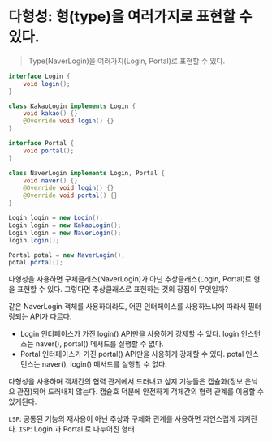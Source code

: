 # 다형성: 형(type)을 여러가지로 표현할 수 있다.
> Type(NaverLogin)을 여러가지(Login, Portal)로 표현할 수 있다.

```java
interface Login {
    void login();
}

class KakaoLogin implements Login {
    void kakao() {}
    @Override void login() {}
}

interface Portal {
    void portal();
}

class NaverLogin implements Login, Portal {
    void naver() {}
    @Override void login() {}
    @Override void portal() {}
}
```
```java
Login login = new Login();
Login login = new KakaoLogin();
Login login = new NaverLogin();
login.login();

Portal potal = new NaverLogin();
potal.portal();
```

다형성을 사용하면 구체클래스(NaverLogin)가 아닌 추상클래스(Login, Portal)로 형을 표현할 수 있다.
그렇다면 추상클래스로 표현하는 것의 장점이 무엇일까?

같은 NaverLogin 객체를 사용하더라도, 어떤 인터페이스를 사용하느냐에 따라서 필터링되는 API가 다르다.
- Login 인터페이스가 가진 login() API만을 사용하게 강제할 수 있다. login 인스턴스는 naver(), portal() 메서드를 실행할 수 없다.
- Portal 인터페이스가 가진 portal() API만을 사용하게 강제할 수 있다. potal 인스턴스는 naver(), login() 메서드를 실행할 수 없다.

다형성을 사용하며 객체간의 협력 관계에서 드러내고 싶지 기능들은 캡슐화(정보 은닉으 관점)되어 드러내지 않는다.
캡슐호 덕분에 안전하게 객체간의 협력 관계를 이용할 수 있게된다.

`LSP`: 공통된 기능의 재사용이 아닌 추상과 구체화 관계를 사용하면 자연스럽게 지켜진다. 
`ISP`: Login 과 Portal 로 나누어진 형태 
